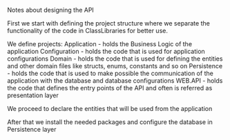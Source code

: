 Notes about designing the API

First we start with defining the project structure where we separate the 
functionality of the code in ClassLibraries for better use.

We define projects:
    Application - holds the Business Logic of the application
    Configuration - holds the code that is used for application configurations
    Domain - holds the code that is used for defining the entities and other domain
             files like structs, enums, constants and so on
    Persistence - holds the code that is used to make possible the communication 
                  of the application with the database and database configurations
    WEB.API - holds the code that defines the entry points of the API and often 
              is referred as presentation layer

We proceed to declare the entities that will be used from the application

After that we install the needed packages and configure the database in Persistence layer

